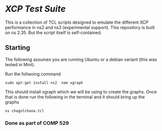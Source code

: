 ***XCP Test Suite***
===========================
This is a collection of TCL scripts designed to emulate the different XCP performance in ns2 and ns3 (experimental support). This repository is built on ns 2.35. But the script itself is self-contained.

## Starting ##
The following assumes you are running Ubuntu or a debian variant (this was tested in Mint).

Run the follwoing command

    sudo apt-get install ns2  nam xgraph

This should install xgraph which we will be using to create the graphs.
Once that is done run the following in the terminal and it should bring up the graphs

    ns chagolchana.tcl

### Done as part of COMP 529 ###
